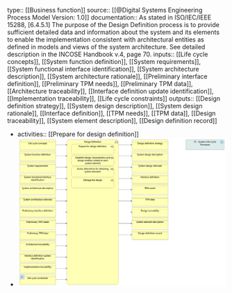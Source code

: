 type:: [[Business function]]
source:: [[@Digital Systems Engineering Process Model Version: 1.0]]
documentation:: As stated in ISO/IEC/IEEE 15288, [6.4.5.1] The purpose of the Design Definition process is to provide sufficient detailed data and information about the system and its elements to enable the implementation consistent with architectural entities as defined in models and views of the system architecture.  See detailed description in the INCOSE Handbook v.4, page 70.
inputs:: [[Life cycle concepts]], [[System function definition]], [[System requirements]], [[System functional interface identification]], [[System architecture description]], [[System architecture rationale]], [[Preliminary interface definition]], [[Preliminary TPM needs]], [[Preliminary TPM data]], [[Architecture traceability]], [[Interface definition update identification]], [[Implementation traceability]], [[Life cycle constraints]]
outputs:: [[Design definition strategy]], [[System design description]], [[System design rationale]], [[Interface definition]], [[TPM needs]], [[TPM data]], [[Design traceability]], [[System element description]], [[Design definition record]]

- activities:: [[Prepare for design definition]]
- ![image.png](../assets/image_1689432448604_0.png)